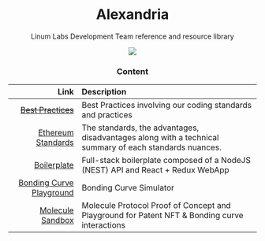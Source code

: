 <div align="center">
  
  <h1 align="center">Alexandria</h1>
  <p align="center">Linum Labs Development Team reference and resource library</p>
  <img src="https://upload.wikimedia.org/wikipedia/commons/6/64/Ancientlibraryalex.jpg">

<h3>Content</h3>

| Link | Description |
|-----:|:------------|
| ~~[Best Practices]()~~ | Best Practices involving our coding standards and practices |
| [Ethereum Standards](https://github.com/LinumLabs/Alexandria/tree/master/EthereumResearch) | The standards, the advantages, disadvantages along with a technical summary of each standards nuances. |
| [Boilerplate](https://gitlab.com/linumlabs/ethers-react-redux-typescript-mongo-boilerplate) | Full-stack boilerplate composed of a NodeJS (NEST) API and React + Redux WebApp |
| [Bonding Curve Playground](https://gitlab.com/linumlabs/bonding-curve-playground) | Bonding Curve Simulator |
| [Molecule Sandbox](https://gitlab.com/linumlabs/molecule-sandbox) | Molecule Protocol Proof of Concept and Playground for Patent NFT & Bonding curve interactions|

</div>

